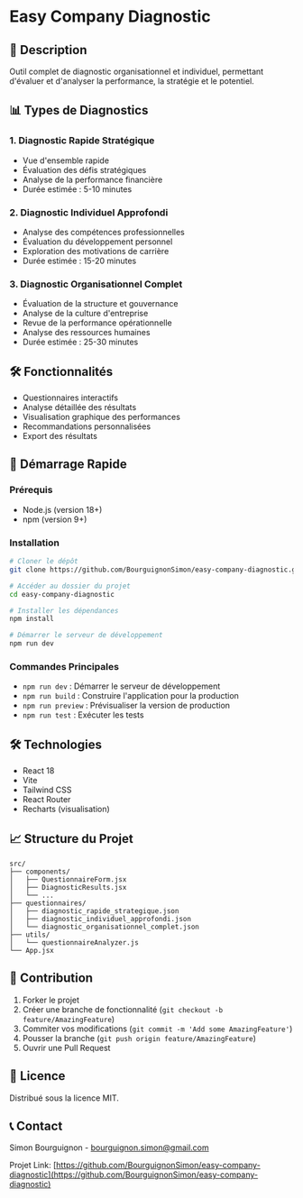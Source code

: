 # Easy Company Diagnostic

## 🚀 Description
Outil complet de diagnostic organisationnel et individuel, permettant d'évaluer et d'analyser la performance, la stratégie et le potentiel.

## 📊 Types de Diagnostics

### 1. Diagnostic Rapide Stratégique
- Vue d'ensemble rapide
- Évaluation des défis stratégiques
- Analyse de la performance financière
- Durée estimée : 5-10 minutes

### 2. Diagnostic Individuel Approfondi
- Analyse des compétences professionnelles
- Évaluation du développement personnel
- Exploration des motivations de carrière
- Durée estimée : 15-20 minutes

### 3. Diagnostic Organisationnel Complet
- Évaluation de la structure et gouvernance
- Analyse de la culture d'entreprise
- Revue de la performance opérationnelle
- Analyse des ressources humaines
- Durée estimée : 25-30 minutes

## 🛠 Fonctionnalités

- Questionnaires interactifs
- Analyse détaillée des résultats
- Visualisation graphique des performances
- Recommandations personnalisées
- Export des résultats

## 🚀 Démarrage Rapide

### Prérequis
- Node.js (version 18+)
- npm (version 9+)

### Installation
```bash
# Cloner le dépôt
git clone https://github.com/BourguignonSimon/easy-company-diagnostic.git

# Accéder au dossier du projet
cd easy-company-diagnostic

# Installer les dépendances
npm install

# Démarrer le serveur de développement
npm run dev
```

### Commandes Principales
- `npm run dev` : Démarrer le serveur de développement
- `npm run build` : Construire l'application pour la production
- `npm run preview` : Prévisualiser la version de production
- `npm run test` : Exécuter les tests

## 🛠 Technologies
- React 18
- Vite
- Tailwind CSS
- React Router
- Recharts (visualisation)

## 📈 Structure du Projet
```
src/
├── components/
│   ├── QuestionnaireForm.jsx
│   ├── DiagnosticResults.jsx
│   └── ...
├── questionnaires/
│   ├── diagnostic_rapide_strategique.json
│   ├── diagnostic_individuel_approfondi.json
│   └── diagnostic_organisationnel_complet.json
├── utils/
│   └── questionnaireAnalyzer.js
└── App.jsx
```

## 🤝 Contribution
1. Forker le projet
2. Créer une branche de fonctionnalité (`git checkout -b feature/AmazingFeature`)
3. Commiter vos modifications (`git commit -m 'Add some AmazingFeature'`)
4. Pousser la branche (`git push origin feature/AmazingFeature`)
5. Ouvrir une Pull Request

## 📄 Licence
Distribué sous la licence MIT.

## 📞 Contact
Simon Bourguignon - bourguignon.simon@gmail.com

Projet Link: [https://github.com/BourguignonSimon/easy-company-diagnostic](https://github.com/BourguignonSimon/easy-company-diagnostic)
